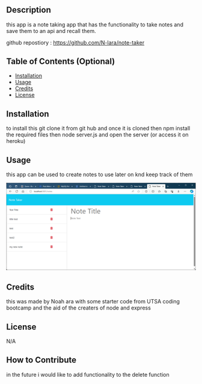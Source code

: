 # <note taker>

## Description

this app is a note taking app that has the functionality to take notes and save them to an api and recall them.

github repostiory : https://github.com/N-lara/note-taker

## Table of Contents (Optional)

- [Installation](#installation)
- [Usage](#usage)
- [Credits](#credits)
- [License](#license)

## Installation

to install this git clone it from git hub and once it is cloned then npm install the required files then node server.js and open the server (or access it on heroku)

## Usage

this app can be used to create notes to use later on knd keep track of them

![alt text](./assets/screenshot.png)



## Credits

this was made by Noah ara with some starter code from UTSA coding bootcamp and the aid of the creaters of node and express

## License

N/A

## How to Contribute

in the future i would like to add functionality to the delete function